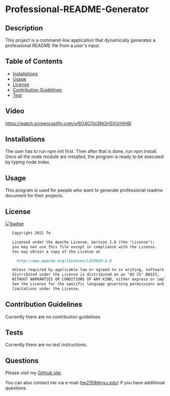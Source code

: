 # Professional-README-Generator

## Description

This project is a command-line application that dynamically generates a professional README file from a user's input

## Table of Contents

* [Installations](#installations)
* [Usage](#usage)
* [License](#license)
* [Contribution Guidelines](#contribution)
* [Test](#test)

## Video
https://watch.screencastify.com/v/6O4O7ot3NOH5VUrHhl6I

## Installations

The user has to run npm init first. Then after that is done, run npm install. Once all the node module are installed, the program is ready to be executed by typing node index.

## Usage

This program is used for people who want to generate professional readme document for their projects.

## License

[![badge](https://img.shields.io/badge/License-Apache%202.0-blue.svg)](https://opensource.org/licenses/Apache-2.0)

```md
   Copyright 2021 Te

   Licensed under the Apache License, Version 2.0 (the "License");
   you may not use this file except in compliance with the License.
   You may obtain a copy of the License at

     http://www.apache.org/licenses/LICENSE-2.0

   Unless required by applicable law or agreed to in writing, software
   distributed under the License is distributed on an "AS IS" BASIS,
   WITHOUT WARRANTIES OR CONDITIONS OF ANY KIND, either express or implied.
   See the License for the specific language governing permissions and
   limitations under the License.
```

## Contribution Guidelines

Currently there are no contribution guidelines

## Tests

Currently there are no test instructions.


## Questions

Please visit my [GitHub site](https://github.com/tw2159).

You can also contact me via e-mail (tw2159@nyu.edu) if you have additional questions.
